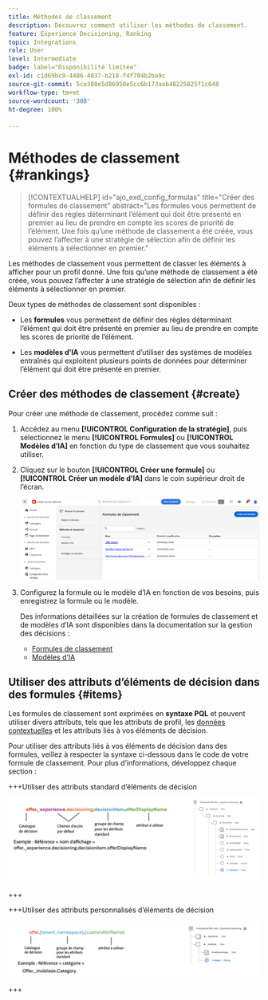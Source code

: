 ```yaml
---
title: Méthodes de classement
description: Découvrez comment utiliser les méthodes de classement.
feature: Experience Decisioning, Ranking
topic: Integrations
role: User
level: Intermediate
badge: label="Disponibilité limitée"
exl-id: c1d69bc9-4486-4037-b218-f4f704b2ba9c
source-git-commit: 5ce388e5d86950e5cc6b173aab48225825f1c648
workflow-type: tm+mt
source-wordcount: '308'
ht-degree: 100%

---
```


# Méthodes de classement {#rankings}

>[!CONTEXTUALHELP]
>id="ajo_exd_config_formulas"
>title="Créer des formules de classement"
>abstract="Les formules vous permettent de définir des règles déterminant l’élément qui doit être présenté en premier au lieu de prendre en compte les scores de priorité de l’élément. Une fois qu’une méthode de classement a été créée, vous pouvez l’affecter à une stratégie de sélection afin de définir les éléments à sélectionner en premier."

Les méthodes de classement vous permettent de classer les éléments à afficher pour un profil donné. Une fois qu’une méthode de classement a été créée, vous pouvez l’affecter à une stratégie de sélection afin de définir les éléments à sélectionner en premier.

Deux types de méthodes de classement sont disponibles :

* Les **formules** vous permettent de définir des règles déterminant l’élément qui doit être présenté en premier au lieu de prendre en compte les scores de priorité de l’élément.

* Les **modèles d’IA** vous permettent d’utiliser des systèmes de modèles entraînés qui exploitent plusieurs points de données pour déterminer l’élément qui doit être présenté en premier.

## Créer des méthodes de classement {#create}

Pour créer une méthode de classement, procédez comme suit :

1. Accédez au menu **[!UICONTROL Configuration de la stratégie]**, puis sélectionnez le menu **[!UICONTROL Formules]** ou **[!UICONTROL Modèles d’IA]** en fonction du type de classement que vous souhaitez utiliser.

1. Cliquez sur le bouton **[!UICONTROL Créer une formule]** ou **[!UICONTROL Créer un modèle d’IA]** dans le coin supérieur droit de l’écran.

   ![](assets/ranking-create.png)

1. Configurez la formule ou le modèle d’IA en fonction de vos besoins, puis enregistrez la formule ou le modèle.

   Des informations détaillées sur la création de formules de classement et de modèles d’IA sont disponibles dans la documentation sur la gestion des décisions :

   * [Formules de classement](../offers/ranking/create-ranking-formulas.md)
   * [Modèles d’IA](../offers/ranking/ai-models.md)


## Utiliser des attributs d’éléments de décision dans des formules {#items}

Les formules de classement sont exprimées en **syntaxe PQL** et peuvent utiliser divers attributs, tels que les attributs de profil, les [données contextuelles](context-data.md) et les attributs liés à vos éléments de décision.

Pour utiliser des attributs liés à vos éléments de décision dans des formules, veillez à respecter la syntaxe ci-dessous dans le code de votre formule de classement. Pour plus d’informations, développez chaque section :

+++Utiliser des attributs standard d’éléments de décision

![](assets/formula-attribute.png)

+++

+++Utiliser des attributs personnalisés d’éléments de décision

![](assets/formula-attribute-custom.png)

+++
